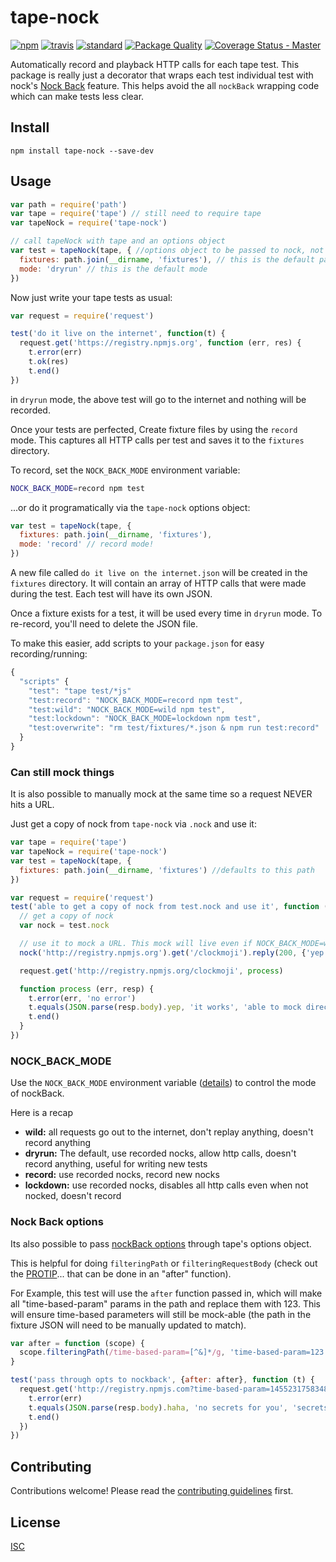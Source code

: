 # tape-nock

[![npm][npm-image]][npm-url]
[![travis][travis-image]][travis-url]
[![standard][standard-image]][standard-url]
[![Package Quality][pack-quality-svg]][pack-quality-url]
[![Coverage Status - Master][coveralls-svg-branch]][coveralls-branch]


[npm-image]: https://img.shields.io/npm/v/tape-nock.svg?style=flat-square
[npm-url]: https://www.npmjs.com/package/tape-nock
[travis-image]: https://img.shields.io/travis/Flet/tape-nock.svg?style=flat-square
[travis-url]: https://travis-ci.org/Flet/tape-nock
[standard-image]: https://img.shields.io/badge/code%20style-standard-brightgreen.svg?style=flat-square
[standard-url]: http://npm.im/standard
[pack-quality-url]: http://packagequality.com/#?package=tape-nock
[pack-quality-svg]: http://npm.packagequality.com/shield/tape-nock.svg
[coveralls-svg-branch]: https://coveralls.io/repos/github/Flet/tape-nock/badge.svg?branch=
[coveralls-branch]: https://coveralls.io/github/Flet/tape-nock?branch=

Automatically record and playback HTTP calls for each tape test. This package is really just a decorator that wraps each test individual test with nock's [Nock Back](https://github.com/pgte/nock#nock-back) feature. This helps avoid the all `nockBack` wrapping code which can make tests less clear.

## Install

```
npm install tape-nock --save-dev
```

## Usage

```js
var path = require('path')
var tape = require('tape') // still need to require tape
var tapeNock = require('tape-nock')

// call tapeNock with tape and an options object
var test = tapeNock(tape, { //options object to be passed to nock, not required
  fixtures: path.join(__dirname, 'fixtures'), // this is the default path
  mode: 'dryrun' // this is the default mode
})
```

Now just write your tape tests as usual:
```js
var request = require('request')

test('do it live on the internet', function(t) {
  request.get('https://registry.npmjs.org', function (err, res) {
    t.error(err)
    t.ok(res)
    t.end()
})
```
in `dryrun` mode, the above test will go to the internet and nothing will be recorded.

Once your tests are perfected, Create fixture files by using the `record` mode. This captures all HTTP calls per test and saves it to the `fixtures` directory.

To record, set the `NOCK_BACK_MODE` environment variable:
```bash
NOCK_BACK_MODE=record npm test
```
...or do it programatically via the `tape-nock` options object:
```js
var test = tapeNock(tape, {
  fixtures: path.join(__dirname, 'fixtures'),
  mode: 'record' // record mode!
})
```
A new file called `do it live on the internet.json` will be created in the `fixtures` directory. It will contain an array of HTTP calls that were made during the test. Each test will have its own JSON.

Once a fixture exists for a test, it will be used every time in `dryrun` mode. To re-record, you'll need to delete the JSON file.

To make this easier, add scripts to your `package.json` for easy recording/running:
```js
{
  "scripts" {
    "test": "tape test/*js"
    "test:record": "NOCK_BACK_MODE=record npm test",
    "test:wild": "NOCK_BACK_MODE=wild npm test",
    "test:lockdown": "NOCK_BACK_MODE=lockdown npm test",
    "test:overwrite": "rm test/fixtures/*.json & npm run test:record"
  }
}
```

### Can still mock things
It is also possible to manually mock at the same time so a request NEVER hits a URL.

Just get a copy of nock from `tape-nock` via `.nock` and use it:
```js
var tape = require('tape')
var tapeNock = require('tape-nock')
var test = tapeNock(tape, {
  fixtures: path.join(__dirname, 'fixtures') //defaults to this path
})

var request = require('request')
test('able to get a copy of nock from test.nock and use it', function (t) {
  // get a copy of nock
  var nock = test.nock

  // use it to mock a URL. This mock will live even if NOCK_BACK_MODE=wild
  nock('http://registry.npmjs.org').get('/clockmoji').reply(200, {'yep': 'it works'})

  request.get('http://registry.npmjs.org/clockmoji', process)

  function process (err, resp) {
    t.error(err, 'no error')
    t.equals(JSON.parse(resp.body).yep, 'it works', 'able to mock directly with nock instance')
    t.end()
  }
})

```


### NOCK_BACK_MODE
Use the `NOCK_BACK_MODE` environment variable ([details](https://github.com/pgte/nock#modes)) to control the mode of nockBack.

Here is a recap
- **wild:** all requests go out to the internet, don't replay anything, doesn't record anything
- **dryrun:** The default, use recorded nocks, allow http calls, doesn't record anything, useful for writing new tests
- **record:** use recorded nocks, record new nocks
- **lockdown:** use recorded nocks, disables all http calls even when not nocked, doesn't record

### Nock Back options
Its also possible to pass [nockBack options](https://github.com/pgte/nock#options-1) through tape's options object.

This is helpful for doing `filteringPath` or `filteringRequestBody` (check out the [PROTIP](https://github.com/pgte/nock#protip)... that can be done in an "after" function).

For Example, this test will use the `after` function passed in, which will make all "time-based-param" params in the path and replace them with 123. This will ensure time-based parameters will still be mock-able (the path in the fixture JSON will need to be manually updated to match).
```js
var after = function (scope) {
  scope.filteringPath(/time-based-param=[^&]*/g, 'time-based-param=123')
}

test('pass through opts to nockback', {after: after}, function (t) {
  request.get('http://registry.npmjs.com?time-based-param=1455231758348', function (err, resp) {
    t.error(err)
    t.equals(JSON.parse(resp.body).haha, 'no secrets for you', 'secrets are protected')
    t.end()
  })
})

```

## Contributing

Contributions welcome! Please read the [contributing guidelines](CONTRIBUTING.md) first.

## License

[ISC](LICENSE)
